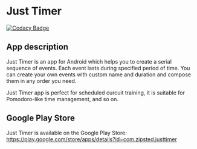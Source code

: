 # Just Timer

[![Codacy Badge](https://api.codacy.com/project/badge/Grade/f00e3c33f48544808f46d83a25faaf9a)](https://app.codacy.com/app/letner/just-timer?utm_source=github.com&utm_medium=referral&utm_content=letner/just-timer&utm_campaign=Badge_Grade_Dashboard)

## App description
Just Timer is an app for Android which helps you to create a serial sequence of events. Each event lasts during specified period of time. You can create your own events with custom name and duration and compose them in any order you need.

Just Timer app is perfect for scheduled curcuit training, it is suitable for Pomodoro-like time management, and so on.

## Google Play Store
Just Timer is available on the Google Play Store:
https://play.google.com/store/apps/details?id=com.zipsted.justtimer
